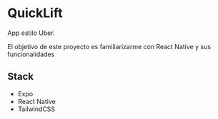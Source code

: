 # QuickLift

App estilo Uber.

El objetivo de este proyecto es familiarizarme con React Native y sus funcionalidades

## Stack

- Expo
- React Native
- TailwindCSS
